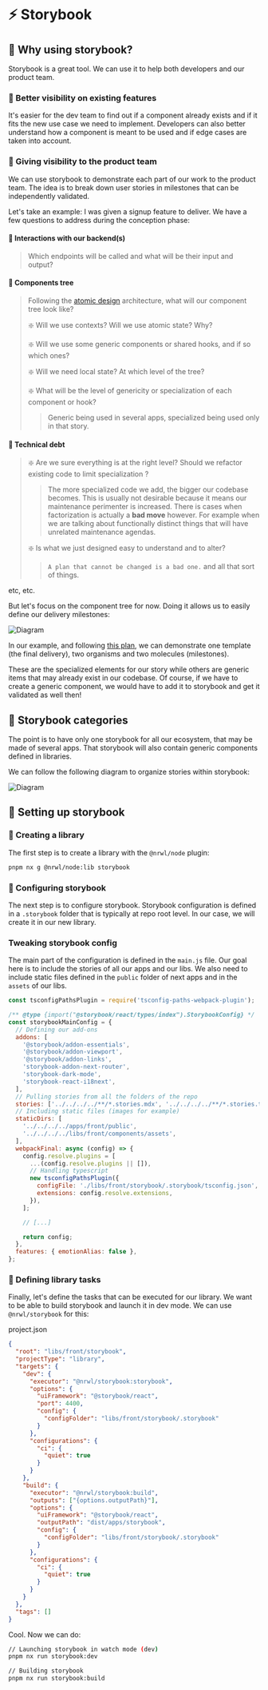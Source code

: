 # ⚡ Storybook

## 🔶 Why using storybook?

Storybook is a great tool. We can use it to help both developers and our product team.

### 🧿 Better visibility on existing features

It's easier for the dev team to find out if a component already exists and if it fits the new use case we need to implement. Developers can also better understand how a component is meant to be used and if edge cases are taken into account.

### 🧿 Giving visibility to the product team

We can use storybook to demonstrate each part of our work to the product team. The idea is to break down user stories in milestones that can be independently validated.

Let's take an example:
I was given a signup feature to deliver. We have a few questions to address during the conception phase:

#### 📕 Interactions with our backend(s)

> Which endpoints will be called and what will be their input and output?

#### 📕 Components tree

> Following the [atomic design](./frontend-architecture.md) architecture, what will our component tree look like?
>
> ❇️ Will we use contexts? Will we use atomic state? Why?
>
> ❇️ Will we use some generic components or shared hooks, and if so which ones?
>
> ❇️ Will we need local state? At which level of the tree?
>
> ❇️ What will be the level of genericity or specialization of each component or hook?
>
> > Generic being used in several apps, specialized being used only in that story.

#### 📕 Technical debt

> ❇️ Are we sure everything is at the right level? Should we refactor existing code to limit specialization ?
>
> > The more specialized code we add, the bigger our codebase becomes. This is usually not desirable because it means our maintenance perimenter is increased. There is cases when factorization is actually a **bad move** however. For example when we are talking about functionally distinct things that will have unrelated maintenance agendas.
>
> ❇️ Is what we just designed easy to understand and to alter?
>
> > `A plan that cannot be changed is a bad one.` and all that sort of things.

etc, etc.

But let's focus on the component tree for now. Doing it allows us to easily define our delivery milestones:

![Diagram](./assets/signup.png)

In our example, and following [this plan](./frontend-architecture.md), we can demonstrate one template (the final delivery), two organisms and two molecules (milestones).

These are the specialized elements for our story while others are generic items that may already exist in our codebase. Of course, if we have to create a generic component, we would have to add it to storybook and get it validated as well then!

## 🔶 Storybook categories

The point is to have only one storybook for all our ecosystem, that may be made of several apps. That storybook will also contain generic components defined in libraries.

We can follow the following diagram to organize stories within storybook:

![Diagram](./assets/storybook.png)

## 🔶 Setting up storybook

### 🧿 Creating a library

The first step is to create a library with the `@nrwl/node` plugin:

```bash
pnpm nx g @nrwl/node:lib storybook
```

### 🧿 Configuring storybook

The next step is to configure storybook. Storybook configuration is defined in a `.storybook` folder that is typically at repo root level. In our case, we will create it in our new library.

### Tweaking storybook config

The main part of the configuration is defined in the `main.js` file. Our goal here is to include the stories of all our apps and our libs. We also need to include static files defined in the `public` folder of next apps and in the `assets` of our libs.

```js
const tsconfigPathsPlugin = require('tsconfig-paths-webpack-plugin');

/** @type {import("@storybook/react/types/index").StorybookConfig} */
const storybookMainConfig = {
  // Defining our add-ons
  addons: [
    '@storybook/addon-essentials',
    '@storybook/addon-viewport',
    '@storybook/addon-links',
    'storybook-addon-next-router',
    'storybook-dark-mode',
    'storybook-react-i18next',
  ],
  // Pulling stories from all the folders of the repo
  stories: ['../../../../**/*.stories.mdx', '../../../../**/*.stories.tsx'],
  // Including static files (images for example)
  staticDirs: [
    '../../../../apps/front/public',
    '../../../../libs/front/components/assets',
  ],
  webpackFinal: async (config) => {
    config.resolve.plugins = [
      ...(config.resolve.plugins || []),
      // Handling typescript
      new tsconfigPathsPlugin({
        configFile: './libs/front/storybook/.storybook/tsconfig.json',
        extensions: config.resolve.extensions,
      }),
    ];

    // [...]

    return config;
  },
  features: { emotionAlias: false },
};
```

### 🧿 Defining library tasks

Finally, let's define the tasks that can be executed for our library. We want to be able to build storybook and launch it in dev mode. We can use `@nrwl/storybook` for this:

project.json

```json
{
  "root": "libs/front/storybook",
  "projectType": "library",
  "targets": {
    "dev": {
      "executor": "@nrwl/storybook:storybook",
      "options": {
        "uiFramework": "@storybook/react",
        "port": 4400,
        "config": {
          "configFolder": "libs/front/storybook/.storybook"
        }
      },
      "configurations": {
        "ci": {
          "quiet": true
        }
      }
    },
    "build": {
      "executor": "@nrwl/storybook:build",
      "outputs": ["{options.outputPath}"],
      "options": {
        "uiFramework": "@storybook/react",
        "outputPath": "dist/apps/storybook",
        "config": {
          "configFolder": "libs/front/storybook/.storybook"
        }
      },
      "configurations": {
        "ci": {
          "quiet": true
        }
      }
    }
  },
  "tags": []
}
```

Cool. Now we can do:

```bash
// Launching storybook in watch mode (dev)
pnpm nx run storybook:dev

// Building storybook
pnpm nx run storybook:build
```
